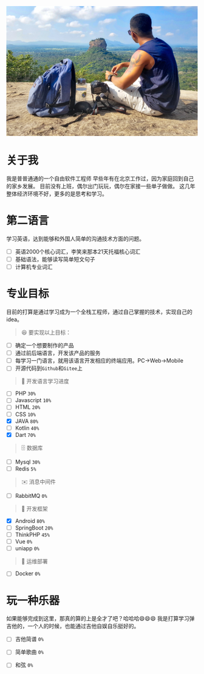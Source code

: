 ![](https://raw.githubusercontent.com/chendeji/pics/master/pics/pexels-chanaka-madushan-sugathadasa-999068.jpg)
# 关于我
我是普普通通的一个自由软件工程师
早些年有在北京工作过，因为家庭回到自己的家乡发展。
目前没有上班，偶尔出门玩玩，偶尔在家接一些单子做做。
这几年整体经济环境不好，更多的是思考和学习。

# 第二语言
学习英语，达到能够和外国人简单的沟通技术方面的问题。
- [ ] 英语2000个核心词汇，李笑来那本21天托福核心词汇
- [ ] 基础语法，能够读写简单短文句子
- [ ] 计算机专业词汇

# 专业目标
目前的打算是通过学习成为一个全栈工程师，通过自己掌握的技术，实现自己的idea。

> 😆 要实现以上目标：
- [ ] 确定一个想要制作的产品
- [ ] 通过前后端语言，开发该产品的服务
- [ ] 每学习一门语言，就用该语言开发相应的终端应用。PC->Web->Mobile
- [ ] 开源代码到`Github`和`Gitee`上

> 🧐 开发语言学习进度

- [ ] PHP `30%`
- [ ]  Javascript `10%`
- [ ]  HTML `20%`
- [ ]  CSS `10%`
- [x] JAVA  `80%`
- [ ]  Kotlin `40%`
- [x]  Dart `70%`

> 🗄️ 数据库
- [ ] Mysql `30%`
- [ ] Redis `5%`

> ✉️ 消息中间件
- [ ] RabbitMQ `0%`

> 🔨 开发框架
- [x] Android `80%`
- [ ] SpringBoot `20%`
- [ ] ThinkPHP `45%`
- [ ] Vue `0%`
- [ ] uniapp `0%`

> 🦦 运维部署
- [ ] Docker `0%`

# 玩一种乐器
如果能够完成到这里，那真的算的上是全才了吧？哈哈哈😄😄😄
我是打算学习弹吉他的，一个人的时候，也能通过吉他自娱自乐挺好的。

- [ ] 吉他简谱 `0%`
- [ ] 简单歌曲 `0%`
- [ ] 和弦 `0%`






